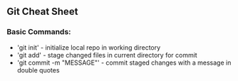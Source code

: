 ## Git Cheat Sheet

### Basic Commands:

* 'git init' - initialize local repo in working directory
* 'git add' - stage changed files in current directory for commit
* 'git commit -m "MESSAGE"' - commit staged changes with a message in double quotes
